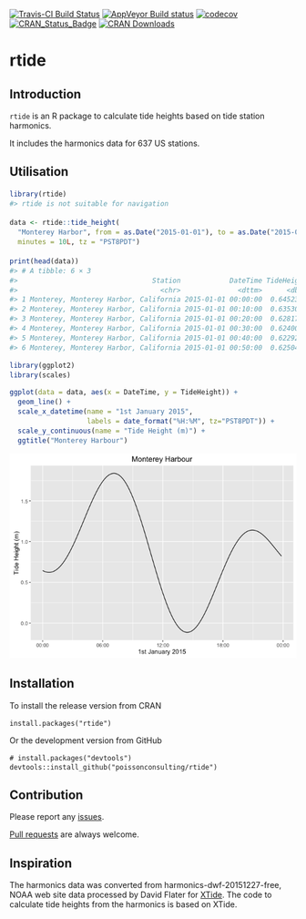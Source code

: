 
<!-- README.md is generated from README.Rmd. Please edit that file -->
[![Travis-CI Build Status](https://travis-ci.org/poissonconsulting/rtide.svg?branch=master)](https://travis-ci.org/poissonconsulting/rtide) [![AppVeyor Build status](https://ci.appveyor.com/api/projects/status/598p54bq0m5qv0j1/branch/appveyor1?svg=true)](https://ci.appveyor.com/project/joethorley/rtide/branch/appveyor1) [![codecov](https://codecov.io/gh/poissonconsulting/rtide/branch/master/graph/badge.svg)](https://codecov.io/gh/poissonconsulting/rtide) [![CRAN\_Status\_Badge](http://www.r-pkg.org/badges/version/rtide)](https://cran.r-project.org/package=rtide) [![CRAN Downloads](http://cranlogs.r-pkg.org/badges/grand-total/rtide)](https://hadley.shinyapps.io/cran-downloads)

rtide
=====

Introduction
------------

`rtide` is an R package to calculate tide heights based on tide station harmonics.

It includes the harmonics data for 637 US stations.

Utilisation
-----------

``` r
library(rtide)
#> rtide is not suitable for navigation

data <- rtide::tide_height(
  "Monterey Harbor", from = as.Date("2015-01-01"), to = as.Date("2015-01-01"), 
  minutes = 10L, tz = "PST8PDT")

print(head(data))
#> # A tibble: 6 × 3
#>                                 Station            DateTime TideHeight
#>                                   <chr>              <dttm>      <dbl>
#> 1 Monterey, Monterey Harbor, California 2015-01-01 00:00:00  0.6452338
#> 2 Monterey, Monterey Harbor, California 2015-01-01 00:10:00  0.6353040
#> 3 Monterey, Monterey Harbor, California 2015-01-01 00:20:00  0.6281772
#> 4 Monterey, Monterey Harbor, California 2015-01-01 00:30:00  0.6240083
#> 5 Monterey, Monterey Harbor, California 2015-01-01 00:40:00  0.6229294
#> 6 Monterey, Monterey Harbor, California 2015-01-01 00:50:00  0.6250485
```

``` r
library(ggplot2)
library(scales)
```

``` r
ggplot(data = data, aes(x = DateTime, y = TideHeight)) + 
  geom_line() + 
  scale_x_datetime(name = "1st January 2015", 
                   labels = date_format("%H:%M", tz="PST8PDT")) +
  scale_y_continuous(name = "Tide Height (m)") +
  ggtitle("Monterey Harbour")
```

![](README-unnamed-chunk-4-1.png)

Installation
------------

To install the release version from CRAN

    install.packages("rtide")

Or the development version from GitHub

    # install.packages("devtools")
    devtools::install_github("poissonconsulting/rtide")

Contribution
------------

Please report any [issues](https://github.com/poissonconsulting/rtide/issues).

[Pull requests](https://github.com/poissonconsulting/rtide/pulls) are always welcome.

Inspiration
-----------

The harmonics data was converted from harmonics-dwf-20151227-free, NOAA web site data processed by David Flater for [XTide](http://www.flaterco.com/xtide/). The code to calculate tide heights from the harmonics is based on XTide.
